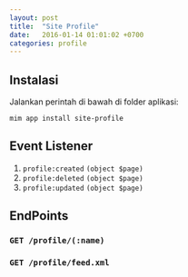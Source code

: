 ```yaml
---
layout: post
title:  "Site Profile"
date:   2016-01-14 01:01:02 +0700
categories: profile
---
```


## Instalasi

Jalankan perintah di bawah di folder aplikasi:

```
mim app install site-profile
```

## Event Listener

1. `profile:created` `(object $page)`
1. `profile:deleted` `(object $page)`
1. `profile:updated` `(object $page)`

## EndPoints

### `GET /profile/(:name)`

### `GET /profile/feed.xml`